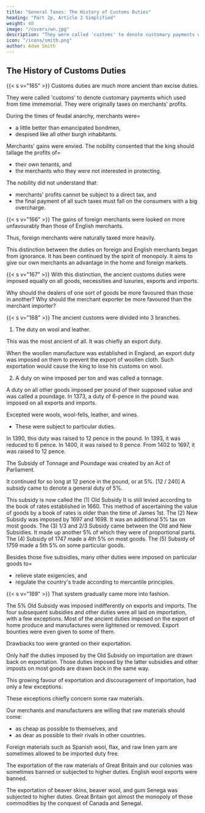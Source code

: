 ```yaml
---
title: "General Taxes: The History of Customs Duties"
heading: "Part 2p, Article 2 Simplified"
weight: 40
image: "/covers/wn.jpg"
description: "They were called 'customs' to denote customary payments which used from time immemorial"
icon: "/icons/smith.png"
author: Adam Smith
---
```



## The History of Customs Duties

{{< s v="165" >}} Customs duties are much more ancient than excise duties.

They were called 'customs' to denote customary payments which used from time immemorial. They were originally taxes on merchants' profits.

During the times of feudal anarchy, merchants were= 
- a little better than emancipated bondmen,
- despised like all other burgh inhabitants.

Merchants' gains were envied.
The nobility consented that the king should tallage the profits of= 
- their own tenants, and
- the merchants who they were not interested in protecting.

The nobility did not understand that:
- merchants' profits cannot be subject to a direct tax, and
- the final payment of all such taxes must fall on the consumers with a big overcharge.


{{< s v="166" >}} The gains of foreign merchants were looked on more unfavourably than those of English merchants.

Thus, foreign merchants were naturally taxed more heavily.

This distinction between the duties on foreign and English merchants began from ignorance.
It has been continued by the spirit of monopoly.
It aims to give our own merchants an advantage in the home and foreign markets.

{{< s v="167" >}} With this distinction, the ancient customs duties were imposed equally on all goods, necessities and luxuries, exports and imports.

Why should the dealers of one sort of goods be more favoured than those in another?
Why should the merchant exporter be more favoured than the merchant importer?


{{< s v="168" >}} The ancient customs were divided into 3 branches.

1. The duty on wool and leather.

This was the most ancient of all.
It was chiefly an export duty.

When the woollen manufacture was established in England, an export duty was imposed on them to prevent the export of woollen cloth.
Such exportation would cause the king to lose his customs on wool.

2. A duty on wine imposed per ton and was called a tonnage.

A duty on all other goods imposed per pound of their supposed value and was called a poundage.
In 1373, a duty of 6-pence in the pound was imposed on all exports and imports.

Excepted were wools, wool-fells, leather, and wines.
- These were subject to particular duties.

In 1390, this duty was raised to 12 pence in the pound.
In 1393, it was reduced to 6 pence.
In 1400, it was raised to 8 pence.
From 1402 to 1697, it was raised to 12 pence.

The Subsidy of Tonnage and Poundage was created by an Act of Parliament.

It continued for so long at 12 pence in the pound, or at 5%. [12 / 240]
A subsidy came to denote a general duty of 5%.

This subsidy is now called the (1) Old Subsidy
    It is still levied according to the book of rates established in 1660.
    This method of ascertaining the value of goods by a book of rates is older than the time of James 1st.
The (2) New Subsidy was imposed by 1697 and 1698.
    It was an additional 5% tax on most goods.
The (3) 1/3 and 2/3 Subsidy came between the Old and New Subsidies.
    It made up another 5% of which they were of proportional parts.
The (4) Subsidy of 1747 made a 4th 5% on most goods.
The (5) Subsidy of 1759 made a 5th 5% on some particular goods.

Besides those five subsidies, many other duties were imposed on particular goods to= 
- relieve state exigencies, and
- regulate the country's trade according to mercantile principles.


{{< s v="169" >}} That system gradually came more into fashion.

The 5% Old Subsidy was imposed indifferently on exports and imports.
The four subsequent subsidies and other duties were all laid on importation, with a few exceptions.
Most of the ancient duties imposed on the export of home produce and manufactures were lightened or removed.
Export bounties were even given to some of them.

Drawbacks too were granted on their exportation.

Only half the duties imposed by the Old Subsidy on importation are drawn back on exportation.
Those duties imposed by the latter subsidies and other imposts on most goods are drawn back in the same way.

This growing favour of exportation and discouragement of importation, had only a few exceptions.

These exceptions chiefly concern some raw materials.

Our merchants and manufacturers are willing that raw materials should come:
- as cheap as possible to themselves, and
- as dear as possible to their rivals in other countries.

Foreign materials such as Spanish wool, flax, and raw linen yarn are sometimes allowed to be imported duty free.

The exportation of the raw materials of Great Britain and our colonies was sometimes banned or subjected to higher duties.
English wool exports were banned.

The exportation of beaver skins, beaver wool, and gum Senega was subjected to higher duties.
Great Britain got almost the monopoly of those commodities by the conquest of Canada and Senegal.

